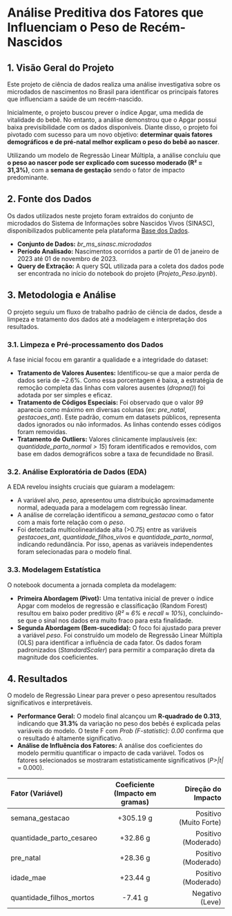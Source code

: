 # Análise Preditiva dos Fatores que Influenciam o Peso de Recém-Nascidos

## 1. Visão Geral do Projeto
Este projeto de ciência de dados realiza uma análise investigativa sobre os microdados de nascimentos no Brasil para identificar os principais fatores que influenciam a saúde de um recém-nascido.

Inicialmente, o projeto buscou prever o índice Apgar, uma medida de vitalidade do bebê. No entanto, a análise demonstrou que o Apgar possui baixa previsibilidade com os dados disponíveis. Diante disso, o projeto foi pivotado com sucesso para um novo objetivo: **determinar quais fatores demográficos e de pré-natal melhor explicam o peso do bebê ao nascer**.

Utilizando um modelo de Regressão Linear Múltipla, a análise concluiu que **o peso ao nascer pode ser explicado com sucesso moderado (R² = 31,3%)**, com a **semana de gestação** sendo o fator de impacto predominante.

## 2. Fonte dos Dados
Os dados utilizados neste projeto foram extraídos do conjunto de microdados do Sistema de Informações sobre Nascidos Vivos (SINASC), disponibilizados publicamente pela plataforma [Base dos Dados](https://basedosdados.org/).

- **Conjunto de Dados:** *br_ms_sinasc.microdados*
- **Período Analisado:** Nascimentos ocorridos a partir de 01 de janeiro de 2023 até 01 de novembro de 2023.
- **Query de Extração:** A query SQL utilizada para a coleta dos dados pode ser encontrada no início do notebook do projeto (*Projeto_Peso.ipynb*).

## 3. Metodologia e Análise
O projeto seguiu um fluxo de trabalho padrão de ciência de dados, desde a limpeza e tratamento dos dados até a modelagem e interpretação dos resultados.

### 3.1. Limpeza e Pré-processamento dos Dados
A fase inicial focou em garantir a qualidade e a integridade do dataset:

- **Tratamento de Valores Ausentes:** Identificou-se que a maior perda de dados seria de ~2.6%. Como essa porcentagem é baixa, a estratégia de remoção completa das linhas com valores ausentes (*dropna()*) foi adotada por ser simples e eficaz.
- **Tratamento de Códigos Especiais:** Foi observado que o valor *99* aparecia como máximo em diversas colunas (ex: *pre_natal*, *gestacoes_ant*). Este padrão, comum em datasets públicos, representa dados ignorados ou não informados. As linhas contendo esses códigos foram removidas.
- **Tratamento de Outliers:** Valores clinicamente implausíveis (ex: *quantidade_parto_normal > 15*) foram identificados e removidos, com base em dados demográficos sobre a taxa de fecundidade no Brasil.

### 3.2. Análise Exploratória de Dados (EDA)
A EDA revelou insights cruciais que guiaram a modelagem:

- A variável alvo, *peso*, apresentou uma distribuição aproximadamente normal, adequada para a modelagem com regressão linear.
- A análise de correlação identificou a *semana_gestacao* como o fator com a mais forte relação com o *peso*.
- Foi detectada multicolinearidade alta (>0.75) entre as variáveis *gestacoes_ant*, *quantidade_filhos_vivos* e *quantidade_parto_normal*, indicando redundância. Por isso, apenas as variáveis independentes foram selecionadas para o modelo final.

### 3.3. Modelagem Estatística
O notebook documenta a jornada completa da modelagem:

- **Primeira Abordagem (Pivot):** Uma tentativa inicial de prever o índice Apgar com modelos de regressão e classificação (Random Forest) resultou em baixo poder preditivo (*R² ≈ 6%* e *recall ≈ 10%*), concluindo-se que o sinal nos dados era muito fraco para esta finalidade.
- **Segunda Abordagem (Bem-sucedida):** O foco foi ajustado para prever a variável *peso*. Foi construído um modelo de Regressão Linear Múltipla (OLS) para identificar a influência de cada fator. Os dados foram padronizados (*StandardScaler*) para permitir a comparação direta da magnitude dos coeficientes.

## 4. Resultados
O modelo de Regressão Linear para prever o peso apresentou resultados significativos e interpretáveis.

- **Performance Geral:** O modelo final alcançou um **R-quadrado de 0.313**, indicando que **31.3%** da variação no peso dos bebês é explicada pelas variáveis do modelo. O teste F com *Prob (F-statistic): 0.00* confirma que o resultado é altamente significativo.
- **Análise de Influência dos Fatores:** A análise dos coeficientes do modelo permitiu quantificar o impacto de cada variável. Todos os fatores selecionados se mostraram estatisticamente significativos (*P>|t|* = 0.000).

| Fator (Variável) | Coeficiente (Impacto em gramas) | Direção do Impacto |
| :--- | :---: | ---: |
| semana_gestacao | +305.19 g | Positivo (Muito Forte) |
| quantidade_parto_cesareo | +32.86 g | Positivo (Moderado) |
| pre_natal | +28.36 g | Positivo (Moderado) |
| idade_mae | +23.44 g | Positivo (Moderado) |
| quantidade_filhos_mortos | -7.41 g | Negativo (Leve) |

